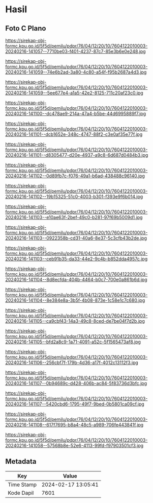# Hasil

## Foto C Plano

https://sirekap-obj-formc.kpu.go.id/5f5d/pemilu/pdpr/76/04/12/20/10/7604122010003-20240216-141057--7710be03-f401-4237-87c7-85e3b6e0e248.jpg

https://sirekap-obj-formc.kpu.go.id/5f5d/pemilu/pdpr/76/04/12/20/10/7604122010003-20240216-141059--74e6b2ad-3a80-4c80-a54f-f95b2687a4d3.jpg

https://sirekap-obj-formc.kpu.go.id/5f5d/pemilu/pdpr/76/04/12/20/10/7604122010003-20240216-141059--5ee677e4-a1a5-42e2-8125-711c20af23c0.jpg

https://sirekap-obj-formc.kpu.go.id/5f5d/pemilu/pdpr/76/04/12/20/10/7604122010003-20240216-141100--dc478ae9-214a-47a4-b5be-44d6995889f7.jpg

https://sirekap-obj-formc.kpu.go.id/5f5d/pemilu/pdpr/76/04/12/20/10/7604122010003-20240216-141101--dcb1652e-348c-4747-88f2-c3e0af35e77f.jpg

https://sirekap-obj-formc.kpu.go.id/5f5d/pemilu/pdpr/76/04/12/20/10/7604122010003-20240216-141101--d8305477-d20e-4937-a9c8-6d687d0484b3.jpg

https://sirekap-obj-formc.kpu.go.id/5f5d/pemilu/pdpr/76/04/12/20/10/7604122010003-20240216-141102--0d89fb7c-f076-49a1-b6ad-438488c96140.jpg

https://sirekap-obj-formc.kpu.go.id/5f5d/pemilu/pdpr/76/04/12/20/10/7604122010003-20240216-141102--19b15325-51c0-4003-b301-f393e9f6b014.jpg

https://sirekap-obj-formc.kpu.go.id/5f5d/pemilu/pdpr/76/04/12/20/10/7604122010003-20240216-141103--e10ae63f-2bef-49c0-b281-97f69b5009d1.jpg

https://sirekap-obj-formc.kpu.go.id/5f5d/pemilu/pdpr/76/04/12/20/10/7604122010003-20240216-141103--0922358b-cd31-40a6-8e37-5c3cfb43b2de.jpg

https://sirekap-obj-formc.kpu.go.id/5f5d/pemilu/pdpr/76/04/12/20/10/7604122010003-20240216-141103--ceb91b35-da33-44e2-9c4b-b852dda4957c.jpg

https://sirekap-obj-formc.kpu.go.id/5f5d/pemilu/pdpr/76/04/12/20/10/7604122010003-20240216-141104--8d8ecfda-404b-4464-b0c7-700e0a861b6d.jpg

https://sirekap-obj-formc.kpu.go.id/5f5d/pemilu/pdpr/76/04/12/20/10/7604122010003-20240216-141104--8e384e8a-3b5f-4b08-873e-1c58e1c7c680.jpg

https://sirekap-obj-formc.kpu.go.id/5f5d/pemilu/pdpr/76/04/12/20/10/7604122010003-20240216-141105--ca9cbf43-14a3-49c8-8ced-de7be04f7d2b.jpg

https://sirekap-obj-formc.kpu.go.id/5f5d/pemilu/pdpr/76/04/12/20/10/7604122010003-20240216-141105--bfd2a8c9-1a71-4091-a52c-5f1565473af8.jpg

https://sirekap-obj-formc.kpu.go.id/5f5d/pemilu/pdpr/76/04/12/20/10/7604122010003-20240216-141106--256cbf7f-179b-4d36-a17f-4012c13112f3.jpg

https://sirekap-obj-formc.kpu.go.id/5f5d/pemilu/pdpr/76/04/12/20/10/7604122010003-20240216-141107--0b94689c-d428-406b-ac84-5f83736d3bfc.jpg

https://sirekap-obj-formc.kpu.go.id/5f5d/pemilu/pdpr/76/04/12/20/10/7604122010003-20240216-141107--5420cbd6-1795-49f7-9bed-0b5801ca09cf.jpg

https://sirekap-obj-formc.kpu.go.id/5f5d/pemilu/pdpr/76/04/12/20/10/7604122010003-20240216-141108--617f7695-b8a4-48c5-a989-706fe443841f.jpg

https://sirekap-obj-formc.kpu.go.id/5f5d/pemilu/pdpr/76/04/12/20/10/7604122010003-20240216-141058--57568b8e-52e6-4113-99fd-f97903501cf3.jpg


## Metadata

| Key        | Value               |
| ---------- | ------------------- |
| Time Stamp | 2024-02-17 13:05:41 |
| Kode Dapil | 7601                |




